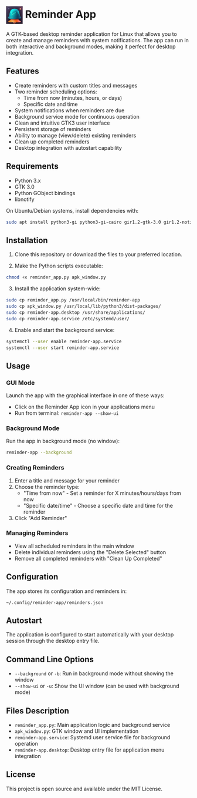 # <img src="./reminder-app.svg" height="48" style="vertical-align: middle;"> Reminder App

A GTK-based desktop reminder application for Linux that allows you to create and manage reminders with system notifications. The app can run in both interactive and background modes, making it perfect for desktop integration.


## Features

- Create reminders with custom titles and messages
- Two reminder scheduling options:
  - Time from now (minutes, hours, or days)
  - Specific date and time
- System notifications when reminders are due
- Background service mode for continuous operation
- Clean and intuitive GTK3 user interface
- Persistent storage of reminders
- Ability to manage (view/delete) existing reminders
- Clean up completed reminders
- Desktop integration with autostart capability

## Requirements

- Python 3.x
- GTK 3.0
- Python GObject bindings
- libnotify

On Ubuntu/Debian systems, install dependencies with:

```bash
sudo apt install python3-gi python3-gi-cairo gir1.2-gtk-3.0 gir1.2-notify-0.7
```

## Installation

1. Clone this repository or download the files to your preferred location.

2. Make the Python scripts executable:
```bash
chmod +x reminder_app.py apk_window.py
```

3. Install the application system-wide:
```bash
sudo cp reminder_app.py /usr/local/bin/reminder-app
sudo cp apk_window.py /usr/local/lib/python3/dist-packages/
sudo cp reminder-app.desktop /usr/share/applications/
sudo cp reminder-app.service /etc/systemd/user/
```

4. Enable and start the background service:
```bash
systemctl --user enable reminder-app.service
systemctl --user start reminder-app.service
```

## Usage

### GUI Mode

Launch the app with the graphical interface in one of these ways:
- Click on the Reminder App icon in your applications menu
- Run from terminal: `reminder-app --show-ui`

### Background Mode

Run the app in background mode (no window):
```bash
reminder-app --background
```

### Creating Reminders

1. Enter a title and message for your reminder
2. Choose the reminder type:
   - "Time from now" - Set a reminder for X minutes/hours/days from now
   - "Specific date/time" - Choose a specific date and time for the reminder
3. Click "Add Reminder"

### Managing Reminders

- View all scheduled reminders in the main window
- Delete individual reminders using the "Delete Selected" button
- Remove all completed reminders with "Clean Up Completed"

## Configuration

The app stores its configuration and reminders in:
```
~/.config/reminder-app/reminders.json
```

## Autostart

The application is configured to start automatically with your desktop session through the desktop entry file.

## Command Line Options

- `--background` or `-b`: Run in background mode without showing the window
- `--show-ui` or `-u`: Show the UI window (can be used with background mode)

## Files Description

- `reminder_app.py`: Main application logic and background service
- `apk_window.py`: GTK window and UI implementation
- `reminder-app.service`: Systemd user service file for background operation
- `reminder-app.desktop`: Desktop entry file for application menu integration

## License

This project is open source and available under the MIT License.
